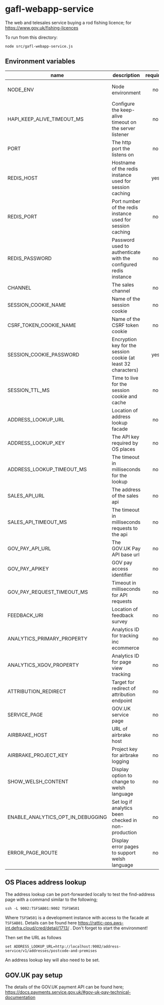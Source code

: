# gafl-webapp-service

The web and telesales service buying a rod fishing licence; for https://www.gov.uk/fishing-licences

To run from this directory:

`node src/gafl-webapp-service.js`

## Environment variables

| name                              | description                                                      | required | default                                                   | valid                         |
| --------------------------------- | ---------------------------------------------------------------- | :------: | --------------------------------------------------------- | ----------------------------- |
| NODE_ENV                          | Node environment                                                 |    no    |                                                           | development, test, production |
| HAPI_KEEP_ALIVE_TIMEOUT_MS        | Configure the keep-alive timeout on the server listener          |    no    | 1 minute                                                  |                               |
| PORT                              | The http port the listens on                                     |    no    | 3000                                                      |                               |
| REDIS_HOST                        | Hostname of the redis instance used for session caching          |   yes    |                                                           |                               |
| REDIS_PORT                        | Port number of the redis instance used for session caching       |    no    | 6379                                                      |                               |
| REDIS_PASSWORD                    | Password used to authenticate with the configured redis instance |    no    |                                                           |                               |
| CHANNEL                           | The sales channel                                                |    no    | websales                                                  | websales, telesales           |
| SESSION_COOKIE_NAME               | Name of the session cookie                                       |    no    | sid                                                       |                               |
| CSRF_TOKEN_COOKIE_NAME            | Name of the CSRF token cookie                                    |    no    | rlsctkn                                                   |                               |
| SESSION_COOKIE_PASSWORD           | Encryption key for the session cookie (at least 32 characters)   |   yes    |                                                           |                               |
| SESSION_TTL_MS                    | Time to live for the session cookie and cache                    |    no    | 10800000                                                  |                               |
| ADDRESS_LOOKUP_URL                | Location of address lookup facade                                |    no    |                                                           |                               |
| ADDRESS_LOOKUP_KEY                | The API key required by OS places                                |    no    |                                                           |                               |
| ADDRESS_LOOKUP_TIMEOUT_MS         | The timeout in milliseconds for the lookup                       |    no    | 10000                                                     |                               |
| SALES_API_URL                     | The address of the sales api                                     |    no    | http://0.0.0.0:4000                                       |                               |
| SALES_API_TIMEOUT_MS              | The timeout in milliseconds requests to the api                  |    no    | 10000                                                     |                               |
| GOV_PAY_API_URL                   | The GOV.UK Pay API base url                                      |    no    | Yes                                                       |                               |
| GOV_PAY_APIKEY                    | GOV pay access identifier                                        |    no    | Yes                                                       |                               |
| GOV_PAY_REQUEST_TIMEOUT_MS        | Timeout in milliseconds for API requests                         |    no    | Yes                                                       |                               |
| FEEDBACK_URI                      | Location of feedback survey                                      |    no    | #                                                         |                               |
| ANALYTICS_PRIMARY_PROPERTY        | Analytics ID for tracking inc ecommerce                          |    no    |                                                           |                               |
| ANALYTICS_XGOV_PROPERTY           | Analytics ID for page view tracking                              |    no    |                                                           |                               |
| ATTRIBUTION_REDIRECT              | Target for redirect of attribution endpoint                      |    no    | /                                                         |                               |
| SERVICE_PAGE                      | GOV.UK service page                                              |    no    | https://www.gov.uk/fishing-licences/buy-a-fishing-licence |                               |
| AIRBRAKE_HOST                     | URL of airbrake host                                             |    no    |                                                           |                               |
| AIRBRAKE_PROJECT_KEY              | Project key for airbrake logging                                 |    no    |                                                           |                               |
| SHOW_WELSH_CONTENT                | Display option to change to welsh language                       |    no    |                                                           |                               |
| ENABLE_ANALYTICS_OPT_IN_DEBUGGING | Set log if analytics been checked in non-production              |    no    |                                                           |                               |
| ERROR_PAGE_ROUTE                  | Display error pages to support welsh language                    |    no    |                                                           |                               |

## OS Places address lookup

The address lookup can be port-forwarded locally to test the find-address page with a command similar to the following;

`ssh -L 9002:TSFSAB01:9002 TSFSWS01`

Where `TSFSWS01` is a development instance with access to the facade at `TSFSAB01`. Details can be found here https://rattic-ops.aws-int.defra.cloud/cred/detail/1713/ . Don't forget to start the environment!

Then set the URL as follows

`set ADDRESS_LOOKUP_URL=http://localhost:9002/address-service/v1/addresses/postcode-and-premises`

An address lookup key will also need to be set.

## GOV.UK pay setup

The details of the GOV.UK payment API can be found here; https://docs.payments.service.gov.uk/#gov-uk-pay-technical-documentation
